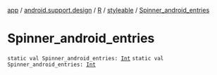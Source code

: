 [app](../../../index.md) / [android.support.design](../../index.md) / [R](../index.md) / [styleable](index.md) / [Spinner_android_entries](./-spinner_android_entries.md)

# Spinner_android_entries

`static val Spinner_android_entries: `[`Int`](https://kotlinlang.org/api/latest/jvm/stdlib/kotlin/-int/index.html)
`static val Spinner_android_entries: `[`Int`](https://kotlinlang.org/api/latest/jvm/stdlib/kotlin/-int/index.html)